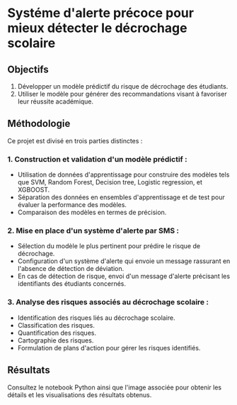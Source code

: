 # Systéme d'alerte précoce pour mieux détecter le décrochage scolaire


## Objectifs

1. Développer un modèle prédictif du risque de décrochage des étudiants.
2. Utiliser le modèle pour générer des recommandations visant à favoriser leur réussite académique.


## Méthodologie

Ce projet est divisé en trois parties distinctes :

### 1. Construction et validation d'un modèle prédictif :

- Utilisation de données d'apprentissage pour construire des modèles tels que SVM, Random Forest, Decision tree, Logistic regression, et XGBOOST.
- Séparation des données en ensembles d'apprentissage et de test pour évaluer la performance des modèles.
- Comparaison des modèles en termes de précision.

### 2. Mise en place d'un système d'alerte par SMS :

- Sélection du modèle le plus pertinent pour prédire le risque de décrochage.
- Configuration d'un système d'alerte qui envoie un message rassurant en l'absence de détection de déviation.
- En cas de détection de risque, envoi d'un message d'alerte précisant les identifiants des étudiants concernés.

### 3. Analyse des risques associés au décrochage scolaire :

- Identification des risques liés au décrochage scolaire.
- Classification des risques.
- Quantification des risques.
- Cartographie des risques.
- Formulation de plans d'action pour gérer les risques identifiés.


## Résultats

Consultez le notebook Python ainsi que l'image associée pour obtenir les détails et les visualisations des résultats obtenus.
